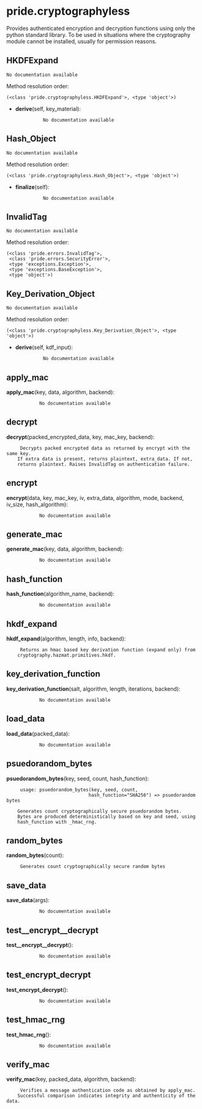 pride.cryptographyless
==============

 Provides authenticated encryption and decryption functions using only the python standard library.
    To be used in situations where the cryptography module cannot be installed, usually for permission reasons. 

HKDFExpand
--------------

	No documentation available


Method resolution order: 

	(<class 'pride.cryptographyless.HKDFExpand'>, <type 'object'>)

- **derive**(self, key_material):

				No documentation available


Hash_Object
--------------

	No documentation available


Method resolution order: 

	(<class 'pride.cryptographyless.Hash_Object'>, <type 'object'>)

- **finalize**(self):

				No documentation available


InvalidTag
--------------

	No documentation available


Method resolution order: 

	(<class 'pride.errors.InvalidTag'>,
	 <class 'pride.errors.SecurityError'>,
	 <type 'exceptions.Exception'>,
	 <type 'exceptions.BaseException'>,
	 <type 'object'>)

Key_Derivation_Object
--------------

	No documentation available


Method resolution order: 

	(<class 'pride.cryptographyless.Key_Derivation_Object'>, <type 'object'>)

- **derive**(self, kdf_input):

				No documentation available


apply_mac
--------------

**apply_mac**(key, data, algorithm, backend):

				No documentation available


decrypt
--------------

**decrypt**(packed_encrypted_data, key, mac_key, backend):

		 Decrypts packed encrypted data as returned by encrypt with the same key. 
        If extra data is present, returns plaintext, extra_data. If not,
        returns plaintext. Raises InvalidTag on authentication failure. 


encrypt
--------------

**encrypt**(data, key, mac_key, iv, extra_data, algorithm, mode, backend, iv_size, hash_algorithm):

				No documentation available


generate_mac
--------------

**generate_mac**(key, data, algorithm, backend):

				No documentation available


hash_function
--------------

**hash_function**(algorithm_name, backend):

				No documentation available


hkdf_expand
--------------

**hkdf_expand**(algorithm, length, info, backend):

		 Returns an hmac based key derivation function (expand only) from
        cryptography.hazmat.primitives.hkdf. 


key_derivation_function
--------------

**key_derivation_function**(salt, algorithm, length, iterations, backend):

				No documentation available


load_data
--------------

**load_data**(packed_data):

				No documentation available


psuedorandom_bytes
--------------

**psuedorandom_bytes**(key, seed, count, hash_function):

		 usage: psuedorandom_bytes(key, seed, count, 
                                  hash_function="SHA256") => psuedorandom bytes
                
        Generates count cryptographically secure psuedorandom bytes. 
        Bytes are produced deterministically based on key and seed, using 
        hash_function with _hmac_rng. 


random_bytes
--------------

**random_bytes**(count):

		 Generates count cryptographically secure random bytes 


save_data
--------------

**save_data**(args):

				No documentation available


test__encrypt__decrypt
--------------

**test__encrypt__decrypt**():

				No documentation available


test_encrypt_decrypt
--------------

**test_encrypt_decrypt**():

				No documentation available


test_hmac_rng
--------------

**test_hmac_rng**():

				No documentation available


verify_mac
--------------

**verify_mac**(key, packed_data, algorithm, backend):

		 Verifies a message authentication code as obtained by apply_mac.
        Successful comparison indicates integrity and authenticity of the data. 

